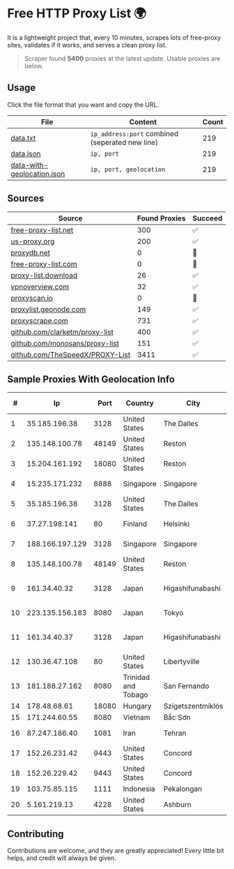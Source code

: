 
# Free HTTP Proxy List 🌍

It is a lightweight project that, every 10 minutes, scrapes lots of free-proxy sites, validates if it works, and serves a clean proxy list.


> Scraper found **5400** proxies at the latest update. Usable proxies are below.

## Usage

Click the file format that you want and copy the URL.


|File|Content|Count|
|----|-------|-----|
|[data.txt](https://raw.githubusercontent.com/themiralay/Proxy-List-World/master/data.txt)|`ip_address:port` combined (seperated new line)|219|
|[data.json](https://raw.githubusercontent.com/themiralay/Proxy-List-World/master/data.json)|`ip, port`|219|
|[data-with-geolocation.json](https://raw.githubusercontent.com/themiralay/Proxy-List-World/master/data-with-geolocation.json)|`ip, port, geolocation`|219|

## Sources

|Source|Found Proxies|Succeed|
|------|-------------|-------|
|[free-proxy-list.net](https://free-proxy-list.net)|300|✅|
|[us-proxy.org](https://www.us-proxy.org)|200|✅|
|[proxydb.net](http://proxydb.net)|0|🚫|
|[free-proxy-list.com](https://free-proxy-list.com/?page=&port=&type%5B%5D=http&type%5B%5D=https&up_time=0&search=Search)|0|🚫|
|[proxy-list.download](https://www.proxy-list.download/HTTP)|26|✅|
|[vpnoverview.com](https://vpnoverview.com/privacy/anonymous-browsing/free-proxy-servers)|32|✅|
|[proxyscan.io](https://www.proxyscan.io)|0|🚫|
|[proxylist.geonode.com](https://proxylist.geonode.com/api/proxy-list?limit=300&page=1&sort_by=lastChecked&sort_type=desc&protocols=http,https)|149|✅|
|[proxyscrape.com](https://api.proxyscrape.com/v2/?request=displayproxies&protocol=http&timeout=10000&country=all&ssl=all&anonymity=all)|731|✅|
|[github.com/clarketm/proxy-list](https://raw.githubusercontent.com/clarketm/proxy-list/master/proxy-list-raw.txt)|400|✅|
|[github.com/monosans/proxy-list](https://raw.githubusercontent.com/monosans/proxy-list/main/proxies/http.txt)|151|✅|
|[github.com/TheSpeedX/PROXY-List](https://raw.githubusercontent.com/TheSpeedX/PROXY-List/master/http.txt)|3411|✅|


## Sample Proxies With Geolocation Info

|#|Ip|Port|Country|City|Internet Service Provider|
|-|--|----|-------|----|-------------------------|
|1|35.185.196.38|3128|United States|The Dalles|Google LLC|
|2|135.148.100.78|48149|United States|Reston|OVH SAS|
|3|15.204.161.192|18080|United States|Reston|OVH SAS|
|4|15.235.171.232|8888|Singapore|Singapore|OVH Singapore PTE. LTD|
|5|35.185.196.38|3128|United States|The Dalles|Google LLC|
|6|37.27.198.141|80|Finland|Helsinki|Hetzner Online GmbH|
|7|188.166.197.129|3128|Singapore|Singapore|DigitalOcean, LLC|
|8|135.148.100.78|48149|United States|Reston|OVH SAS|
|9|161.34.40.32|3128|Japan|Higashifunabashi|NTT PC Communications, Inc.|
|10|223.135.156.183|8080|Japan|Tokyo|So-net Corporation|
|11|161.34.40.37|3128|Japan|Higashifunabashi|NTT PC Communications, Inc.|
|12|130.36.47.108|80|United States|Libertyville|Abbott Laboratories|
|13|181.188.27.162|8080|Trinidad and Tobago|San Fernando|Columbus Communications Trinidad Limited.|
|14|178.48.68.61|18080|Hungary|Szigetszentmiklós|UPC|
|15|171.244.60.55|8080|Vietnam|Bắc Sơn|VIETEL|
|16|87.247.186.40|1081|Iran|Tehran|Sotoon Cloud Infrastracuture|
|17|152.26.231.42|9443|United States|Concord|MCNC|
|18|152.26.229.42|9443|United States|Concord|MCNC|
|19|103.75.85.115|1111|Indonesia|Pekalongan|MEGADATA|
|20|5.161.219.13|4228|United States|Ashburn|Hetzner Online GmbH|



## Contributing

Contributions are welcome, and they are greatly appreciated! Every
little bit helps, and credit will always be given.

